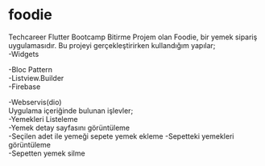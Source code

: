 # foodie

Techcareer Flutter Bootcamp Bitirme Projem olan Foodie, bir yemek sipariş uygulamasıdır. Bu projeyi gerçekleştirirken kullandığım yapılar;  
-Widgets

-Bloc Pattern   
-Listview.Builder  
-Firebase 

-Webservis(dio)    
Uygulama içeriğinde bulunan işlevler;   
-Yemekleri Listeleme   
-Yemek detay sayfasını görüntüleme  
-Seçilen adet ile yemeği sepete yemek ekleme 
-Sepetteki yemekleri görüntüleme  
-Sepetten yemek silme   



